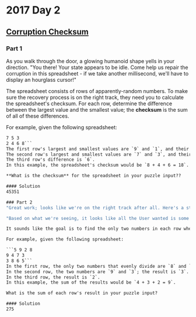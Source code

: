 # 2017 Day 2

## [Corruption Checksum](http://adventofcode.com/2017/day/2)

### Part 1
As you walk through the door, a glowing humanoid shape yells in your direction. "You there! Your state appears to be idle. Come help us repair the corruption in this spreadsheet - if we take another millisecond, we'll have to display an hourglass cursor!"

The spreadsheet consists of rows of apparently-random numbers. To make sure the recovery process is on the right track, they need you to calculate the spreadsheet's checksum. For each row, determine the difference between the largest value and the smallest value; the **checksum** is the sum of all of these differences.

For example, given the following spreadsheet:

```5 1 9 5
7 5 3
2 4 6 8```
The first row's largest and smallest values are `9` and `1`, and their difference is `8`.
The second row's largest and smallest values are `7` and `3`, and their difference is `4`.
The third row's difference is `6`.
In this example, the spreadsheet's checksum would be `8 + 4 + 6 = 18`.

**What is the checksum** for the spreadsheet in your puzzle input??

#### Solution
45351

### Part 2
"Great work; looks like we're on the right track after all. Here's a star for your effort." However, the program seems a little worried. Can programs **be** worried?

"Based on what we're seeing, it looks like all the User wanted is some information about the **evenly divisible values** in the spreadsheet. Unfortunately, none of us are equipped for that kind of calculation - most of us specialize in bitwise operations."

It sounds like the goal is to find the only two numbers in each row where one evenly divides the other - that is, where the result of the division operation is a whole number. They would like you to find those numbers on each line, divide them, and add up each line's result.

For example, given the following spreadsheet:

```5 9 2 8
9 4 7 3
3 8 6 5```
In the first row, the only two numbers that evenly divide are `8` and `2`; the result of this division is `4`.
In the second row, the two numbers are `9` and `3`; the result is `3`.
In the third row, the result is `2`.
In this example, the sum of the results would be `4 + 3 + 2 = 9`.

What is the sum of each row's result in your puzzle input?

#### Solution
275
